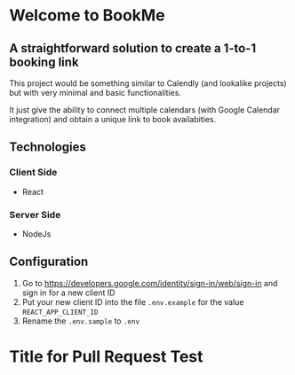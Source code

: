 # Welcome to BookMe

## A straightforward solution to create a 1-to-1 booking link

This project would be something similar to Calendly (and lookalike projects) but with very minimal and basic functionalities.

It just give the ability to connect multiple calendars (with Google Calendar integration) and obtain a unique link to book availabities.

## Technologies

### Client Side

- React

### Server Side

- NodeJs

## Configuration

1. Go to https://developers.google.com/identity/sign-in/web/sign-in and sign in for a new client ID
2. Put your new client ID into the file `.env.example` for the value `REACT_APP_CLIENT_ID`
3. Rename the `.env.sample` to `.env`


# Title for Pull Request Test